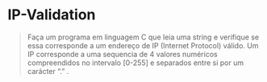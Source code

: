 # IP-Validation

> Faça um programa em linguagem C que leia uma string e verifique se essa corresponde a um endereço de IP (Internet Protocol) válido. 
Um IP corresponde a uma sequencia de 4 valores numéricos compreendidos  no intervalo [0-255] e separados entre si por um carácter “.” .
